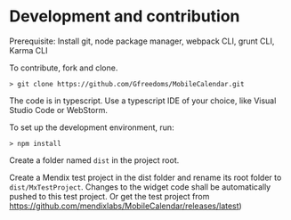 # Development and contribution
Prerequisite: Install git, node package manager, webpack CLI, grunt CLI, Karma CLI

To contribute, fork and clone.

    > git clone https://github.com/Gfreedoms/MobileCalendar.git

The code is in typescript. Use a typescript IDE of your choice, like Visual Studio Code or WebStorm.

To set up the development environment, run:

    > npm install

Create a folder named `dist` in the project root.

Create a Mendix test project in the dist folder and rename its root folder to `dist/MxTestProject`. Changes to the widget code shall be automatically pushed to this test project.
Or get the test project from https://github.com/mendixlabs/MobileCalendar/releases/latest)








